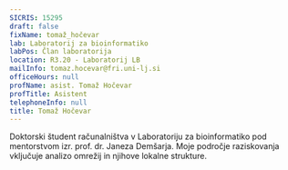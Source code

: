```yaml
---
SICRIS: 15295
draft: false
fixName: tomaž_hočevar
lab: Laboratorij za bioinformatiko
labPos: Član laboratorija
location: R3.20 - Laboratorij LB
mailInfo: tomaz.hocevar@fri.uni-lj.si
officeHours: null
profName: asist. Tomaž Hočevar
profTitle: Asistent
telephoneInfo: null
title: Tomaž Hočevar
---
```



Doktorski študent računalništva v Laboratoriju za bioinformatiko pod mentorstvom izr. prof. dr. Janeza Demšarja. Moje področje raziskovanja vključuje analizo omrežij in njihove lokalne strukture.